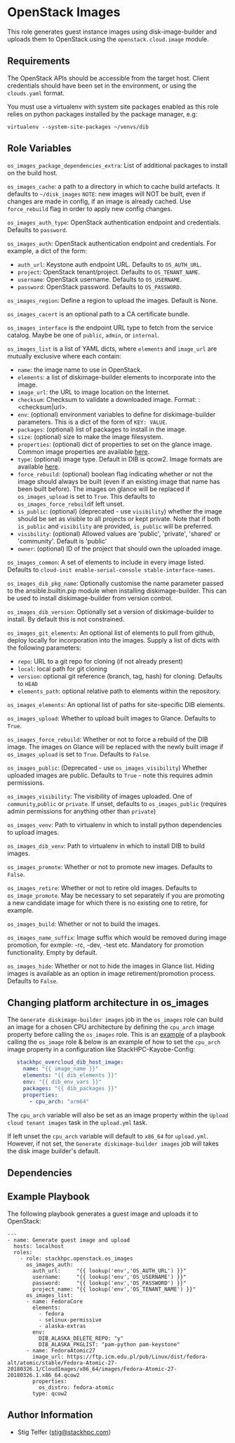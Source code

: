 OpenStack Images
================

This role generates guest instance images using disk-image-builder
and uploads them to OpenStack using the `openstack.cloud.image` module.

Requirements
------------

The OpenStack APIs should be accessible from the target host.
Client credentials should have been set in the environment, or
using the `clouds.yaml` format.

You must use a virtualenv with system site packages enabled
as this role relies on python packages installed by the package
manager, e.g:

```
virtualenv --system-site-packages ~/venvs/dib
```

Role Variables
--------------

`os_images_package_dependencies_extra`: List of additional packages to install
on the build host.

`os_images_cache`: a path to a directory in which to cache build artefacts.
It defaults to `~/disk_images`
`NOTE`: new images will NOT be built, even if changes are made in config, if an image is already cached.
Use `force_rebuild` flag in order to apply new config changes.

`os_images_auth_type`: OpenStack authentication endpoint and credentials.
Defaults to `password`.

`os_images_auth`: OpenStack authentication endpoint and credentials.  For
example, a dict of the form:
* `auth_url`: Keystone auth endpoint URL.  Defaults to `OS_AUTH_URL`.
* `project`: OpenStack tenant/project.  Defaults to `OS_TENANT_NAME`.
* `username`: OpenStack username.  Defaults to `OS_USERNAME`.
* `password`: OpenStack password.  Defaults to `OS_PASSWORD`.

`os_images_region`: Define a region to upload the images.  Default is None.

`os_images_cacert` is an optional path to a CA certificate bundle.

`os_images_interface` is the endpoint URL type to fetch from the service
catalog. Maybe be one of `public`, `admin`, or `internal`.

`os_images_list` is a list of YAML dicts, where `elements` and `image_url` are
mutually exclusive where each contain:
* `name`: the image name to use in OpenStack.
* `elements`: a list of diskimage-builder elements to incorporate into the image.
* `image_url`: the URL to image location on the Internet.
* `checksum`: Checksum to validate a downloaded image. Format: <algorithm>:<checksum|url>.
* `env`: (optional) environment variables to define for diskimage-builder parameters.
  This is a dict of the form of `KEY: VALUE`.
* `packages`: (optional) list of packages to install in the image.
* `size`: (optional) size to make the image filesystem.
* `properties`: (optional) dict of properties to set on the glance image.
  Common image properties are available
  [here](https://docs.openstack.org/glance/latest/user/common-image-properties.html).
* `type`: (optional) image type. Default in DIB is qcow2. Image formats are
  available [here](https://docs.openstack.org/glance/latest/user/formats.html).
* `force_rebuild`: (optional) boolean flag indicating whether or not the image should always
  be built (even if an existing image that name has been built before). The images on glance
  will be replaced if `os_images_upload` is set to `True`. This defaults to
  `os_images_force_rebuild`if left unset.
* `is_public`: (optional) (deprecated - use `visibility`) whether the image should be set as visible to all
  projects or kept private. Note that if both `is_public` and `visibility` are provided, `is_public` will 
  be preferred.
* `visibility`: (optional) Allowed values are 'public', 'private', 'shared'
or 'community'. Default is 'public'
* `owner`: (optional) ID of the project that should own the uploaded image.

`os_images_common`: A set of elements to include in every image listed.
Defaults to `cloud-init enable-serial-console stable-interface-names`.

`os_images_dib_pkg_name`: Optionally customise the name parameter passed 
to the ansible.builtin.pip module when installing diskimage-builder. This can
be used to install diskimage-builder from version control.

`os_images_dib_version`: Optionally set a version of diskimage-builder to install.
By default this is not constrained.

`os_images_git_elements`: An optional list of elements to pull from github, deploy
locally for incorporation into the images.  Supply a list of dicts with the
following parameters:
* `repo`: URL to a git repo for cloning (if not already present)
* `local`: local path for git cloning
* `version`: optional git reference (branch, tag, hash) for cloning.  Defaults
  to `HEAD`
* `elements_path`: optional relative path to elements within the repository.

`os_images_elements`: An optional list of paths for site-specific DIB elements.

`os_images_upload`: Whether to upload built images to Glance. Defaults to `True`.

`os_images_force_rebuild`: Whether or not to force a rebuild of the DIB image. The images on Glance
will be replaced with the newly built image if `os_images_upload` is set to `True`. Defaults to
`False`.

`os_images_public`: (Deprecated - use `os_images_visibility`) Whether uploaded images are public. Defaults to `True` - note this requires admin permissions. 

`os_images_visibility`: The visibility of images uploaded. One of `community`,`public` or `private`. If unset, defaults to `os_images_public` (requires admin permissions for anything other than `private`)

`os_images_venv`: Path to virtualenv in which to install python dependencies to upload images.

`os_images_dib_venv`: Path to virtualenv in which to install DIB to build images.

`os_images_promote`: Whether or not to promote new images. Defaults to `False`.

`os_images_retire`: Whether or not to retire old images. Defaults to `os_image_promote`. May be necessary to set separately if you are promoting a new candidate image for which there is no existing one to retire, for example. 

`os_images_build`: Whether or not to build the images.

`os_images_name_suffix`: Image suffix which would be removed during image promotion, for exmple: -rc, -dev, -test etc. Mandatory for promotion functionality. Empty by default.

`os_images_hide`: Whether or not to hide the images in Glance list. Hiding images is available as an option in image retirement/promotion process. Defaults to `False`.

Changing platform architecture in os_images
-------------------------------------------

The `Generate diskimage-builder images` job in the ``os_images`` role can build an 
image for a chosen CPU architecture by defining the ``cpu_arch`` image property before 
calling the ``os_images`` role. This is an [example](https://github.com/stackhpc/kayobe/blob/18ca11b47af42ce10507516c2f9e34f447d5e39a/ansible/overcloud-host-image-build.yml#L21_) 
of a playbook calling the ``os_image`` role & below is an example of how to set the 
``cpu_arch`` image property in a configuration like StackHPC-Kayobe-Config:

```yaml
   stackhpc_overcloud_dib_host_image:
     name: "{{ image_name }}"
     elements: "{{ dib_elements }}"
     env: "{{ dib_env_vars }}"
     packages: "{{ dib_packages }}"
     properties:
       - cpu_arch: "arm64"
```

The ``cpu_arch`` variable will also be set as an image property within the `Upload 
cloud tenant images` task in the ``upload.yml`` task.

If left unset the ``cpu_arch`` variable will default to `x86_64` for ``upload.yml``.
However, if not set, the `Generate diskimage-builder images` job will takes the 
disk image builder's default.


Dependencies
------------

Example Playbook
----------------

The following playbook generates a guest image and uploads it to OpenStack:

    ---
    - name: Generate guest image and upload
      hosts: localhost
      roles:
        - role: stackhpc.openstack.os_images
          os_images_auth:
            auth_url:     "{{ lookup('env','OS_AUTH_URL') }}"
            username:     "{{ lookup('env','OS_USERNAME') }}"
            password:     "{{ lookup('env','OS_PASSWORD') }}"
            project_name: "{{ lookup('env','OS_TENANT_NAME') }}"
          os_images_list:
          - name: FedoraCore
            elements:
              - fedora
              - selinux-permissive
              - alaska-extras
            env:
              DIB_ALASKA_DELETE_REPO: "y"
              DIB_ALASKA_PKGLIST: "pam-python pam-keystone"
          - name: FedoraAtomic27
            image_url: https://ftp.icm.edu.pl/pub/Linux/dist/fedora-alt/atomic/stable/Fedora-Atomic-27-20180326.1/CloudImages/x86_64/images/Fedora-Atomic-27-20180326.1.x86_64.qcow2
            properties:
              os_distro: fedora-atomic
            type: qcow2

Author Information
------------------

- Stig Telfer (<stig@stackhpc.com>)
